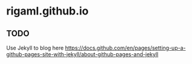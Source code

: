 # rigaml.github.io

## TODO
Use Jekyll to blog here
https://docs.github.com/en/pages/setting-up-a-github-pages-site-with-jekyll/about-github-pages-and-jekyll